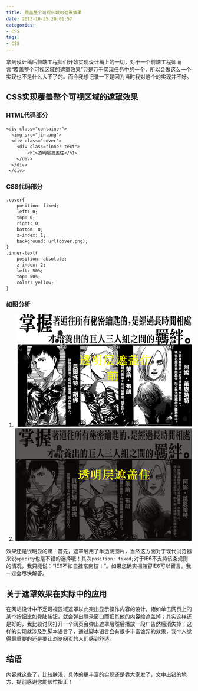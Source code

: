 ```yaml
---
title: 覆盖整个可视区域的遮罩效果
date: 2013-10-25 20:01:57
categories:
- CSS
tags:
- CSS
---
```


拿到设计稿后前端工程师们开始实现设计稿上的一切，对于一个前端工程师而言“覆盖整个可视区域的遮罩效果”只是万千实现任务中的一个，所以会做这么一个实现也不是什么大不了的。而今我想记录一下是因为当时我对这个的实现并不好。

<!--more-->

## CSS实现覆盖整个可视区域的遮罩效果
### HTML代码部分

    <div class="container">
      <img src="jin.png">
      <div class="cover">
    	<div class="inner-text">
    		<h1>透明层遮盖住</h1>
    	</div>
      </div>
     </div>

### CSS代码部分

    .cover{
    	position: fixed;
    	left: 0;
    	top: 0;
    	right: 0;
    	bottom: 0;
    	z-index: 1;
    	background: url(cover.png);
    }
    .inner-text{
    	position: absolute;
    	z-index: 2;
    	left: 50%;
    	top: 50%;
    	color: yellow;
    }

### 如图分析
1. ![](../assets/zhgai1.png)
2. ![](../assets/zhgai2.png)

效果还是很明显的嘛！首先，遮罩层用了半透明图片，当然这方面对于现代浏览器来说`opacity`也是不错的选择哦！其次`position: fixed;`对于IE6不支持该条规则的情况，我只能说：“IE6不如自挂东南枝！”。如果您确实相兼容IE6可以留言，我一定会尽快解答。

## 关于遮罩效果在实际中的应用
在网站设计中不乏可视区域遮罩以此突出显示操作内容的设计，诸如单击网页上的某个按钮比如登陆按钮，就会弹出登录窗口而把其他的内容给遮盖掉；其实这样还是好的，我比较讨厌打开一个网页会弹出遮罩层然后播放一段广告然后消失掉；这样的实现就涉及到脚本语言了，通过脚本语言会有很多丰富诡异的效果，我个人觉得最重要的还是要让浏览网页的人们感到舒适。

## 结语
内容就这些了，比较肤浅，具体的更丰富的实现还是靠大家发了，文中出错的地方，提前感谢您能帮忙指正！